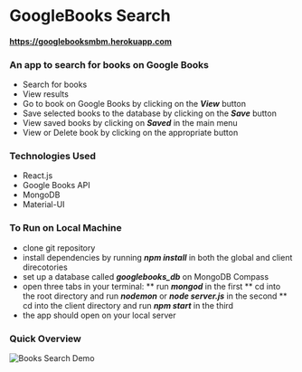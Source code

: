 # GoogleBooks Search


#### https://googlebooksmbm.herokuapp.com
### An app to search for books on Google Books

* Search for books
* View results
* Go to book on Google Books by clicking on the **_View_** button
* Save selected books to the database by clicking on the **_Save_** button
* View saved books by clicking on **_Saved_** in the main menu
* View or Delete book by clicking on the appropriate button

### Technologies Used
* React.js
* Google Books API
* MongoDB
* Material-UI

### To Run on Local Machine
* clone git repository
* install dependencies by running **_npm install_** in both the global and client direcotories
* set up a database called **_googlebooks_db_** on MongoDB Compass
* open three tabs in your terminal:
** run **_mongod_** in the first
** cd into the root directory and run **_nodemon_** or **_node server.js_** in the second
** cd into the client directory and run **_npm start_** in the third
* the app should open on your local server

### Quick Overview
![Books Search Demo](client/src/assets/images/BookSearchDemo.gif)
